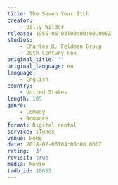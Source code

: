 ```yaml
---
title: The Seven Year Itch
creator:
    - Billy Wilder
release: 1955-06-03T00:00:00.000Z
studios:
    - Charles K. Feldman Group
    - 20th Century Fox
original_title: ''
original_language: en
language:
    - English
country:
    - United States
length: 105
genre:
    - Comedy
    - Romance
format: Digital rental
service: iTunes
venue: Home
date: 2018-07-06T04:00:00.000Z
rating: '3'
revisit: true
media: Movie
tmdb_id: 10653
---
```



